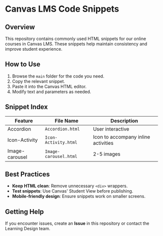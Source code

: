 # Canvas LMS Code Snippets

## Overview
This repository contains commonly used HTML snippets for our online courses in Canvas LMS. These snippets help maintain consistency and improve student experience.

## How to Use
1. Browse the `main` folder for the code you need.
2. Copy the relevant snippet.
3. Paste it into the Canvas HTML editor.
4. Modify text and parameters as needed.

## Snippet Index
| Feature           | File Name            | Description |
|------------------|---------------------|-------------|
| Accordion     | `Accordion.html`   | User interactive |
| Icon-Activity    | `Icon-Activity.html`  | Icon to accompany inline activities |
| Image-carousel | `Image-carousel.html` | 2-5 images |

## Best Practices
- **Keep HTML clean**: Remove unnecessary `<div>` wrappers.
- **Test snippets**: Use Canvas' Student View before publishing.
- **Mobile-friendly design**: Ensure snippets work on smaller screens.

## Getting Help
If you encounter issues, create an **Issue** in this repository or contact the Learning Design team.
